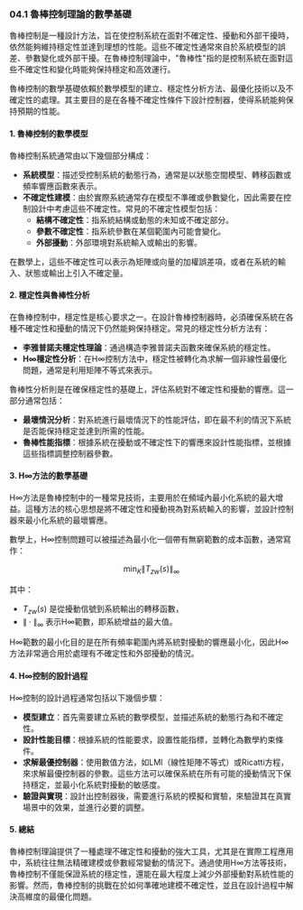 ### 04.1 魯棒控制理論的數學基礎

魯棒控制是一種設計方法，旨在使控制系統在面對不確定性、擾動和外部干擾時，依然能夠維持穩定性並達到理想的性能。這些不確定性通常來自於系統模型的誤差、參數變化或外部干擾。在魯棒控制理論中，"魯棒性"指的是控制系統在面對這些不確定性和變化時能夠保持穩定和高效運行。

魯棒控制的數學基礎依賴於數學模型的建立、穩定性分析方法、最優化技術以及不確定性的處理。其主要目的是在各種不確定性條件下設計控制器，使得系統能夠保持預期的性能。

#### 1. 魯棒控制的數學模型

魯棒控制系統通常由以下幾個部分構成：
- **系統模型**：描述受控制系統的動態行為，通常是以狀態空間模型、轉移函數或頻率響應函數來表示。
- **不確定性建模**：由於實際系統通常存在模型不準確或參數變化，因此需要在控制設計中考慮這些不確定性。常見的不確定性模型包括：
  - **結構不確定性**：指系統結構或動態的未知或不確定部分。
  - **參數不確定性**：指系統參數在某個範圍內可能會變化。
  - **外部擾動**：外部環境對系統輸入或輸出的影響。

在數學上，這些不確定性可以表示為矩陣或向量的加權誤差項，或者在系統的輸入、狀態或輸出上引入不確定量。

#### 2. 穩定性與魯棒性分析

在魯棒控制中，穩定性是核心要求之一。在設計魯棒控制器時，必須確保系統在各種不確定性和擾動的情況下仍然能夠保持穩定。常見的穩定性分析方法有：
- **李雅普諾夫穩定性理論**：通過構造李雅普諾夫函數來確保系統的穩定性。
- **H∞穩定性分析**：在H∞控制方法中，穩定性被轉化為求解一個非線性最優化問題，通常是利用矩陣不等式來表示。

魯棒性分析則是在確保穩定性的基礎上，評估系統對不確定性和擾動的響應。這一部分通常包括：
- **最壞情況分析**：對系統進行最壞情況下的性能評估，即在最不利的情況下系統是否能保持穩定並達到所需的性能。
- **魯棒性能指標**：根據系統在擾動或不確定性下的響應來設計性能指標，並根據這些指標調整控制器參數。

#### 3. H∞方法的數學基礎

H∞方法是魯棒控制中的一種常見技術，主要用於在頻域內最小化系統的最大增益。這種方法的核心思想是將不確定性和擾動視為對系統輸入的影響，並設計控制器來最小化系統的最壞響應。

數學上，H∞控制問題可以被描述為最小化一個帶有無窮範數的成本函數，通常寫作：

```math
\min_{K} \| T_{zw}(s) \|_{\infty}
```

其中：
-  $`T_{zw}(s)`$  是從擾動信號到系統輸出的轉移函數，
-  $`\| \cdot \|_{\infty}`$  表示H∞範數，即系統增益的最大值。

H∞範數的最小化目的是在所有頻率範圍內將系統對擾動的響應最小化，因此H∞方法非常適合用於處理有不確定性和外部擾動的情況。

#### 4. H∞控制的設計過程

H∞控制的設計過程通常包括以下幾個步驟：
- **模型建立**：首先需要建立系統的數學模型，並描述系統的動態行為和不確定性。
- **設計性能目標**：根據系統的性能要求，設置性能指標，並轉化為數學約束條件。
- **求解最優控制器**：使用數值方法，如LMI（線性矩陣不等式）或Ricatti方程，來求解最優控制器的參數。這些方法可以確保系統在所有可能的擾動情況下保持穩定，並最小化系統對擾動的敏感度。
- **驗證與實現**：設計出控制器後，需要進行系統的模擬和實驗，來驗證其在真實場景中的效果，並進行必要的調整。

#### 5. 總結

魯棒控制理論提供了一種處理不確定性和擾動的強大工具，尤其是在實際工程應用中，系統往往無法精確建模或參數經常變動的情況下。通過使用H∞方法等技術，魯棒控制不僅能保證系統的穩定性，還能在最大程度上減少外部擾動對系統性能的影響。然而，魯棒控制的挑戰在於如何準確地建模不確定性，並且在設計過程中解決高維度的最優化問題。